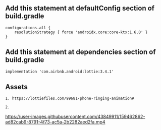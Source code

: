 ## Add this statement at defaultConfig section of build.gradle

```
configurations.all {
    resolutionStrategy { force 'androidx.core:core-ktx:1.6.0' }
}
```

## Add this statement at dependencies section of build.gradle

```
implementation 'com.airbnb.android:lottie:3.4.1'
```

## Assets

```
1. https://lottiefiles.com/99681-phone-ringing-animation#

2. 
```


https://user-images.githubusercontent.com/43849911/159462862-ad82cab9-8791-4f73-ac5a-2b2282aed2fa.mp4

